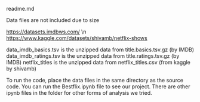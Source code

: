 readme.md

Data files are not included due to size

https://datasets.imdbws.com/ \n https://www.kaggle.com/datasets/shivamb/netflix-shows

data_imdb_basics.tsv is the unzipped data from title.basics.tsv.gz (by IMDB)
data_imdb_ratings.tsv is the unzipped data from title.ratings.tsv.gz (by IMDB)
netflix_titles is the unzipped data from netflix_titles.csv (from kaggle by shivamb)


To run the code, place the data files in the same directory as the source code. You can run the Bestflix.ipynb file to see our project. There are other ipynb files in the folder for other forms of analysis we tried.
